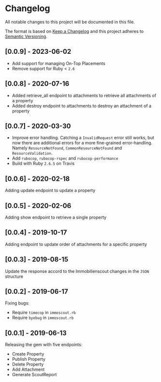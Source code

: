 # Changelog
All notable changes to this project will be documented in this file.

The format is based on [Keep a Changelog](http://keepachangelog.com/en/1.0.0/)
and this project adheres to [Semantic Versioning](http://semver.org/spec/v2.0.0.html).

## [0.0.9] - 2023-06-02
* Add support for managing On-Top Placements
* Remove support for Ruby < `2.6`

## [0.0.8] - 2020-07-16
* Added retrieve_all endpoint to attachments to retrieve all attachments of a property
* Added destroy endpoint to attachments to destroy an attachment of a property

## [0.0.7] - 2020-03-30
* Improve error handling. Catching a `InvalidRequest` error still works, but now
  there are additional errors for a more fine-grained error-handling. Namely
  `ResourceNotFound`, `CommonResourceNotFound` and `ResourceValidation`.
* Add `rubocop`, `rubocop-rspec` and `rubocop-performance`
* Build with Ruby `2.6.5` on Travis

## [0.0.6] - 2020-02-18
Adding update endpoint to update a property

## [0.0.5] - 2020-02-06
Adding show endpoint to retrieve a single property

## [0.0.4] - 2019-10-17
Adding endpoint to update order of attachments for a specific property

## [0.0.3] - 2019-08-15
Update the response accord to the Immobilienscout changes in the `JSON` structure

## [0.0.2] - 2019-06-17
Fixing bugs:
* Require `timecop` in `immoscout.rb`
* Require `byebug` in `immoscout.rb`

## [0.0.1] - 2019-06-13
Releasing the gem with five endpoints:
* Create Property
* Publish Property
* Delete Property
* Add Attachment
* Generate ScoutReport
